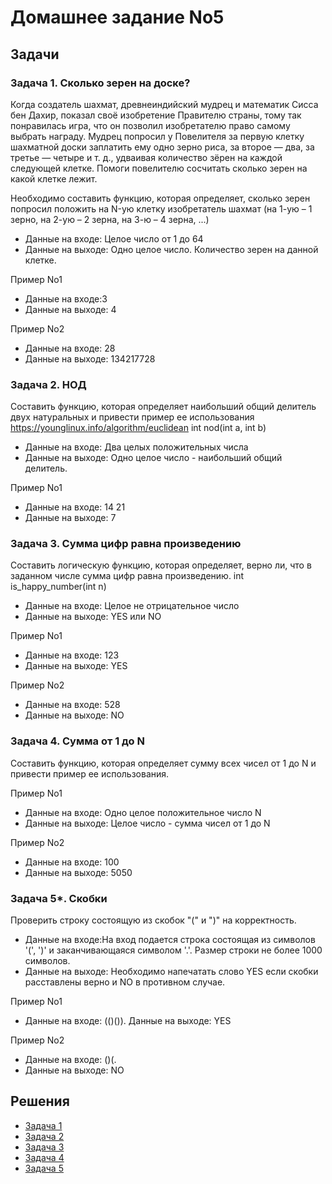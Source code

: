 # Домашнее задание No5

## Задачи

### Задача 1. Сколько зерен на доске?

Когда создатель шахмат, древнеиндийский мудрец и математик Сисса бен Дахир, показал своё изобретение Правителю страны, тому так понравилась игра, что он позволил изобретателю право самому выбрать награду. Мудрец попросил у Повелителя за первую клетку шахматной доски заплатить ему одно зерно риса, за второе — два, за третье — четыре и т. д., удваивая количество зёрен на каждой следующей клетке. Помоги повелителю сосчитать сколько зерен на какой клетке лежит.

Необходимо составить функцию, которая определяет, сколько зерен попросил положить на N-ую клетку изобретатель шахмат (на 1-ую – 1 зерно, на 2-ую – 2 зерна, на 3-ю – 4 зерна, ...)

- Данные на входе: Целое число от 1 до 64
- Данные на выходе: Одно целое число. Количество зерен на данной клетке.

Пример No1
- Данные на входе:3
- Данные на выходе: 4

Пример No2
- Данные на входе: 28
- Данные на выходе: 134217728


### Задача 2. НОД

Составить функцию, которая определяет наибольший общий делитель двух натуральных и привести пример ее использования
https://younglinux.info/algorithm/euclidean int nod(int a, int b)


- Данные на входе: Два целых положительных числа
- Данные на выходе: Одно целое число - наибольший общий делитель.

Пример No1
- Данные на входе: 14 21
- Данные на выходе: 7

### Задача 3. Сумма цифр равна произведению

Составить логическую функцию, которая определяет, верно ли, что в заданном числе сумма цифр равна произведению. int is_happy_number(int n)

- Данные на входе: Целое не отрицательное число
- Данные на выходе: YES или NO

Пример No1
- Данные на входе: 123
- Данные на выходе: YES

Пример No2
- Данные на входе: 528
- Данные на выходе: NO

### Задача 4. Сумма от 1 до N

Составить функцию, которая определяет сумму всех чисел от 1 до N и привести пример ее использования.

Пример No1
- Данные на входе: Одно целое положительное число N
- Данные на выходе: Целое число - сумма чисел от 1 до N

Пример No2
- Данные на входе: 100
- Данные на выходе: 5050

### Задача 5*. Скобки
Проверить строку состоящую из скобок "(" и ")" на корректность.

- Данные на входе:На вход подается строка состоящая из символов '(', ')' и заканчивающаяся символом '.'. Размер строки не более 1000 символов.
- Данные на выходе: Необходимо напечатать слово YES если скобки расставлены верно и NO в противном случае.

Пример No1
- Данные на входе: (()()).
Данные на выходе: YES

Пример No2
- Данные на входе: ()(.
- Данные на выходе: NO

## Решения

- [Задача 1](https://github.com/allseenn/c/blob/master/05.Tasks/01.c)
- [Задача 2](https://github.com/allseenn/c/blob/master/05.Tasks/02.c)
- [Задача 3](https://github.com/allseenn/c/blob/master/05.Tasks/03.c)
- [Задача 4](https://github.com/allseenn/c/blob/master/05.Tasks/04.c)
- [Задача 5](https://github.com/allseenn/c/blob/master/05.Tasks/05.c)
